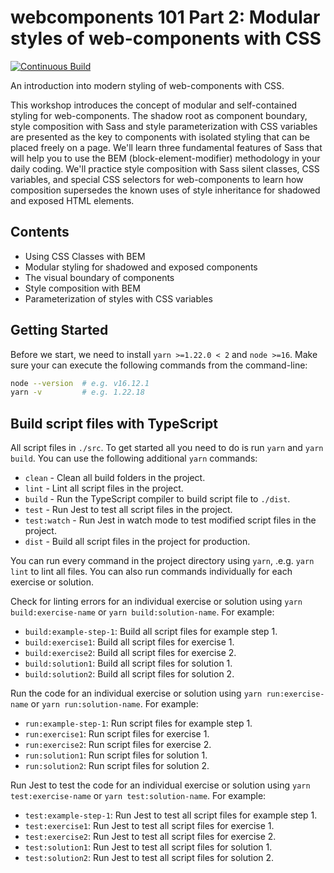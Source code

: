 # webcomponents 101 Part 2: Modular styles of web-components with CSS

[![Continuous Build](https://github.com/quatico-solutions/webcomponents-101-part2/actions/workflows/continuous-build.yml/badge.svg?branch=main)](https://github.com/quatico-solutions/webcomponents-101-part2/actions/workflows/continuous-build.yml)

An introduction into modern styling of web-components with CSS.

This workshop introduces the concept of modular and self-contained styling for web-components. The shadow root as component boundary, style composition with Sass and style parameterization with CSS variables are presented as the key to components with isolated styling that can be placed freely on a page. We'll learn three fundamental features of Sass that will help you to use the BEM (block-element-modifier) methodology in your daily coding. We'll practice style composition with Sass silent classes, CSS variables, and special CSS selectors for web-components to learn how composition supersedes the known uses of style inheritance for shadowed and exposed HTML elements.

## Contents

* Using CSS Classes with BEM
* Modular styling for shadowed and exposed components
* The visual boundary of components
* Style composition with BEM
* Parameterization of styles with CSS variables

## Getting Started

Before we start, we need to install `yarn >=1.22.0 < 2` and `node >=16`. Make sure
your can execute the following commands from the command-line:

```bash
node --version  # e.g. v16.12.1
yarn -v         # e.g. 1.22.18
```

## Build script files with TypeScript

All script files in `./src`. To get started all you need to do is run `yarn` and `yarn build`.
You can use the following additional `yarn` commands:

* `clean` - Clean all build folders in the project.
* `lint` - Lint all script files in the project.
* `build` - Run the TypeScript compiler to build script file to `./dist`.
* `test` - Run Jest to test all script files in the project.
* `test:watch` - Run Jest in watch mode to test modified script files in the project.
* `dist` - Build all script files in the project for production.

You can run every command in the project directory using `yarn`, .e.g. `yarn lint` to lint all files. You can also run
commands individually for each exercise or solution.

Check for linting errors for an individual exercise or solution using `yarn build:exercise-name` or `yarn build:solution-name`. For example:

* `build:example-step-1`: Build all script files for example step 1.
* `build:exercise1`: Build all script files for exercise 1.
* `build:exercise2`: Build all script files for exercise 2.
* `build:solution1`: Build all script files for solution 1.
* `build:solution2`: Build all script files for solution 2.

Run the code for an individual exercise or solution using `yarn run:exercise-name` or `yarn run:solution-name`. For example:

* `run:example-step-1`:  Run script files for example step 1.
* `run:exercise1`:  Run script files for exercise 1.
* `run:exercise2`:  Run script files for exercise 2.
* `run:solution1`:  Run script files for solution 1.
* `run:solution2`:  Run script files for solution 2.

Run Jest to test the code for an individual exercise or solution using `yarn test:exercise-name` or `yarn test:solution-name`. For example:

* `test:example-step-1`: Run Jest to test all script files for example step 1.
* `test:exercise1`: Run Jest to test all script files for exercise 1.
* `test:exercise2`: Run Jest to test all script files for exercise 2.
* `test:solution1`: Run Jest to test all script files for solution 1.
* `test:solution2`: Run Jest to test all script files for solution 2.
